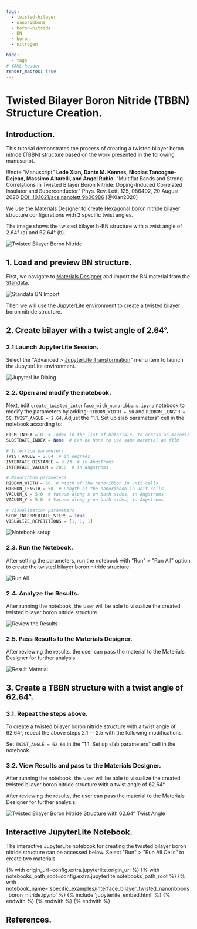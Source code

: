 ```yaml
---
tags:
  - twisted-bilayer
  - nanoribbons
  - boron-nitride
  - BN
  - boron
  - nitrogen

hide:
  - tags
# YAML header
render_macros: true
---
```


# Twisted Bilayer Boron Nitride (TBBN) Structure Creation.

## Introduction.

This tutorial demonstrates the process of creating a twisted bilayer boron nitride (TBBN) structure based on the work presented in the following manuscript.

!!!note "Manuscript"
    **Lede Xian, Dante M. Kennes, Nicolas Tancogne-Dejean, Massimo Altarelli, and Angel Rubio**, 
    "Multiflat Bands and Strong Correlations in Twisted Bilayer Boron Nitride: Doping-Induced Correlated Insulator and Superconductor" Phys. Rev. Lett. 125, 086402, 20 August 2020
    [DOI: 10.1021/acs.nanolett.9b00986](https://doi.org/10.1021/acs.nanolett.9b00986) [@Xian2020]


We use the [Materials Designer](../../../materials-designer/overview.md) to  create Hexagonal boron nitride bilayer structure configurations with 2 specific twist angles.

The image shows the twisted bilayer h-BN structure with a twist angle of 2.64° (a) and 62.64° (b).

![Twisted Bilayer Boron Nitride](../../../images/tutorials/materials/interfaces/twisted-bilayer-boron-nitride/tbbn-paper-image.png "Twisted Bilayer Boron Nitride")

## 1. Load and preview BN structure.

First, we navigate to [Materials Designer](../../../materials-designer/overview.md) and import the BN material from the [Standata](../../../materials-designer/header-menu/input-output/standata-import.md).

![Standata BN Import](../../../images/tutorials/materials/interfaces/twisted-bilayer-boron-nitride/standata-import-bn.png "Standata BN Import")

Then we will use the [JupyterLite](../../../jupyterlite/overview.md) environment to create a twisted bilayer boron nitride structure.

## 2. Create bilayer with a twist angle of 2.64°.

### 2.1 Launch JupyterLite Session.

Select the "Advanced > [JupyterLite Transformation](../../../materials-designer/header-menu/advanced/jupyterlite-dialog.md)" menu item to launch the JupyterLite environment.

![JupyterLite Dialog](/images/jupyterlite/md-advanced-jl.webp "JupyterLite Dialog")

### 2.2. Open and modify the notebook.

Next, edit `create_twisted_interface_with_nanoribbons.ipynb` notebook to modify the parameters by adding: `RIBBON_WIDTH = 50` and `RIBBON_LENGTH = 50`, `TWIST_ANGLE = 2.64`.
Adjust the "1.1. Set up slab parameters" cell in the notebook according to:

```python
FILM_INDEX = 0  # Index in the list of materials, to access as materials[FILM_INDEX]
SUBSTRATE_INDEX = None  # Can be None to use same material as film

# Interface parameters
TWIST_ANGLE = 2.64  # in degrees
INTERFACE_DISTANCE = 3.23  # in Angstroms
INTERFACE_VACUUM = 20.0  # in Angstroms

# Nanoribbon parameters
RIBBON_WIDTH = 50  # Width of the nanoribbon in unit cells
RIBBON_LENGTH = 50  # Length of the nanoribbon in unit cells
VACUUM_X = 5.0  # Vacuum along x on both sides, in Angstroms
VACUUM_Y = 5.0  # Vacuum along y on both sides, in Angstroms

# Visualization parameters
SHOW_INTERMEDIATE_STEPS = True
VISUALIZE_REPETITIONS = [1, 1, 1]
```

![Notebook setup](../../../images/tutorials/materials/interfaces/twisted-bilayer-boron-nitride/jl-set-nb.png "Notebook setup")

### 2.3. Run the Notebook.

After setting the parameters, run the notebook with "Run" > "Run All" option to create the twisted bilayer boron nitride structure.

![Run All](/images/jupyterlite/run-all.webp "Run All")

### 2.4. Analyze the Results.

After running the notebook, the user will be able to visualize the created twisted bilayer boron nitride structure.

![Review the Results](../../../images/tutorials/materials/interfaces/twisted-bilayer-boron-nitride/tbbn-result-jl.png "Review the Results")

### 2.5. Pass Results to the Materials Designer.

After reviewing the results, the user can pass the material to the Materials Designer for further analysis.


![Result Material](../../../images/tutorials/materials/interfaces/twisted-bilayer-boron-nitride/tbbn-result-wavejs.png "Result Material")

## 3. Create a TBBN structure with a twist angle of 62.64°.

### 3.1. Repeat the steps above.
To create a twisted bilayer boron nitride structure with a twist angle of 62.64°, repeat the above steps 2.1 -- 2.5 with the following modifications.
 
Set `TWIST_ANGLE = 62.64` in the "1.1. Set up slab parameters" cell in the notebook.


### 3.2. View Results and pass to the Materials Designer.

After running the notebook, the user will be able to visualize the created twisted bilayer boron nitride structure with a twist angle of 62.64°.

After reviewing the results, the user can pass the material to the Materials Designer for further analysis.

![Twisted Bilayer Boron Nitride Structure with 62.64° Twist Angle](../../../images/tutorials/materials/interfaces/twisted-bilayer-boron-nitride/tbbn-62_64.png "Twisted Bilayer Boron Nitride Structure with 62.64° Twist Angle")

## Interactive JupyterLite Notebook.

The interactive JupyterLite notebook for creating the twisted bilayer boron nitride structure can be accessed below. Select "Run" > "Run All Cells" to create two materials.

{% with origin_url=config.extra.jupyterlite.origin_url %}
{% with notebooks_path_root=config.extra.jupyterlite.notebooks_path_root %}
{% with notebook_name='specific_examples/interface_bilayer_twisted_nanoribbons_boron_nitride.ipynb' %}
{% include 'jupyterlite_embed.html' %}
{% endwith %}
{% endwith %}
{% endwith %}

## References.


